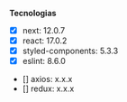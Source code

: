 
**Tecnologias**
 - [x] next: 12.0.7
 - [x] react: 17.0.2
 - [x] styled-components: 5.3.3
 - [x] eslint: 8.6.0
 - [] axios: x.x.x
 - [] redux: x.x.x


